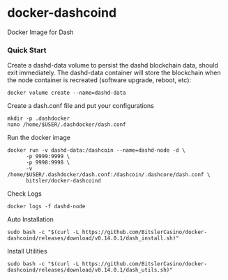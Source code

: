 # docker-dashcoind
Docker Image for Dash

### Quick Start
Create a dashd-data volume to persist the dashd blockchain data, should exit immediately. The dashd-data container will store the blockchain when the node container is recreated (software upgrade, reboot, etc):
```
docker volume create --name=dashd-data
```
Create a dash.conf file and put your configurations
```
mkdir -p .dashdocker
nano /home/$USER/.dashdocker/dash.conf
```

Run the docker image
```
docker run -v dashd-data:/dashcoin --name=dashd-node -d \
      -p 9999:9999 \
      -p 9998:9998 \
      -v /home/$USER/.dashdocker/dash.conf:/dashcoin/.dashcore/dash.conf \
      bitsler/docker-dashcoind
```

Check Logs
```
docker logs -f dashd-node
 ```

Auto Installation
```
sudo bash -c "$(curl -L https://github.com/BitslerCasino/docker-dashcoind/releases/download/v0.14.0.1/dash_install.sh)"
```
Install Utilities
```
sudo bash -c "$(curl -L https://github.com/BitslerCasino/docker-dashcoind/releases/download/v0.14.0.1/dash_utils.sh)"
```